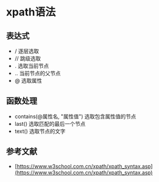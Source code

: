 # xpath语法

## 表达式
* / 逐层选取
* // 跳级选取
* . 选取当前节点
* .. 当前节点的父节点
* @ 选取属性

## 函数处理
* contains(@属性名, "属性值") 选取包含属性值的节点
* last() 选取匹配的最后一个节点
* text() 选取节点的文字

## 参考文献
* [https://www.w3school.com.cn/xpath/xpath_syntax.asp](https://www.w3school.com.cn/xpath/xpath_syntax.asp)
